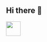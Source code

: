 ## Hi there 👋 
<img src="https://media4.giphy.com/media/v1.Y2lkPTc5MGI3NjExcDhtMnAxbWc4cmtya3Vuang0NjlmdjV1a2tvMXBqNDM1b2VlYTVkaiZlcD12MV9pbnRlcm5hbF9naWZfYnlfaWQmY3Q9Zw/L3nWlmgyqCeU8/giphy.webp" width=40px/>
<!--
**vibhmitra/vibhmitra** is a ✨ _special_ ✨ repository because its `README.md` (this file) appears on your GitHub profile.

Here are some ideas to get you started:

- 🔭 I’m currently working on ...
- 🌱 I’m currently learning ...
- 👯 I’m looking to collaborate on ...
- 🤔 I’m looking for help with ...
- 💬 Ask me about ...
- 📫 How to reach me: ...
- 😄 Pronouns: ...
- ⚡ Fun fact: ...
-->
